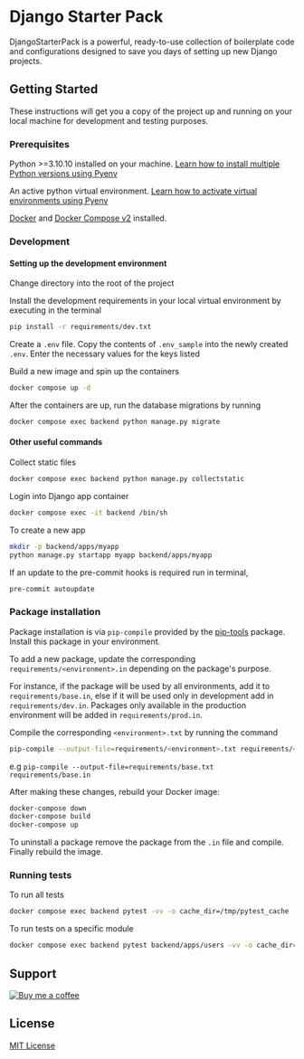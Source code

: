 # Django Starter Pack

DjangoStarterPack is a powerful, ready-to-use collection of boilerplate code and configurations designed to save you days of setting up new Django projects.

## Getting Started

These instructions will get you a copy of the project up and running on your local machine for development and testing purposes.

### Prerequisites

Python >=3.10.10 installed on your machine. [Learn how to install multiple Python versions using Pyenv](https://realpython.com/intro-to-pyenv/)

An active python virtual environment. [Learn how to activate virtual environments using Pyenv](https://realpython.com/intro-to-pyenv/#virtual-environments-and-pyenv)

[Docker](https://docs.docker.com/engine/install/) and [Docker Compose v2](https://docs.docker.com/compose/migrate/) installed.

### Development

#### Setting up the development environment

Change directory into the root of the project

Install the development requirements in your local virtual environment by executing in the terminal

```sh
pip install -r requirements/dev.txt
```

Create a `.env` file. Copy the contents of `.env_sample` into the newly created `.env`. Enter
the necessary values for the keys listed

Build a new image and spin up the containers

```sh
docker compose up -d
```

After the containers are up, run the database migrations by running

```sh
docker compose exec backend python manage.py migrate
```

#### Other useful commands

Collect static files

```sh
docker compose exec backend python manage.py collectstatic
```

Login into Django app container

```sh
docker compose exec -it backend /bin/sh
```

To create a new app

```sh
mkdir -p backend/apps/myapp
python manage.py startapp myapp backend/apps/myapp
```

If an update to the pre-commit hooks is required run in terminal,

```sh
pre-commit autoupdate
```

### Package installation

Package installation is via `pip-compile` provided by the [pip-tools](https://pypi.org/project/pip-tools/) package. Install this package in your environment.

To add a new package, update the corresponding `requirements/<environment>.in` depending on the package's purpose.

For instance, if the package will be used by all environments, add it to `requirements/base.in`, else if it will be used only in development add in `requirements/dev.in`. Packages only available in the production environment will be added in `requirements/prod.in`.

Compile the corresponding `<environment>.txt` by running the command

```sh
pip-compile --output-file=requirements/<environment>.txt requirements/<environment>.in
```

e.g `pip-compile --output-file=requirements/base.txt requirements/base.in`

After making these changes, rebuild your Docker image:

```sh
docker-compose down
docker-compose build
docker-compose up
```

To uninstall a package remove the package from the `.in` file and compile. Finally rebuild the image.

### Running tests

To run all tests

```sh
docker compose exec backend pytest -vv -o cache_dir=/tmp/pytest_cache
```

To run tests on a specific module

```sh
docker compose exec backend pytest backend/apps/users -vv -o cache_dir=/tmp/pytest_cache
```

## Support

[![Buy me a coffee](https://github.com/user-attachments/assets/4aa1f078-853b-4c65-a485-a440b7f3b936)](https://ko-fi.com/kelvinmuchiri)

## License

[MIT License](https://github.com/kelvin-muchiri/django-starter-pack/blob/main/LICENSE)
